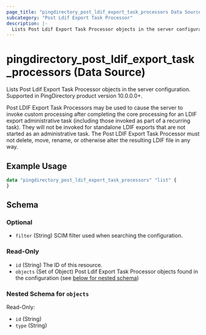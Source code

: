 ```yaml
---
page_title: "pingdirectory_post_ldif_export_task_processors Data Source - terraform-provider-pingdirectory"
subcategory: "Post Ldif Export Task Processor"
description: |-
  Lists Post Ldif Export Task Processor objects in the server configuration. Supported in PingDirectory product version 10.0.0.0+.
---
```


# pingdirectory_post_ldif_export_task_processors (Data Source)

Lists Post Ldif Export Task Processor objects in the server configuration. Supported in PingDirectory product version 10.0.0.0+.

Post LDIF Export Task Processors may be used to cause the server to invoke custom processing after completing the core processing for an LDIF export administrative task (including those invoked as part of a recurring task). They will not be invoked for standalone LDIF exports that are not started as an administrative task. The Post LDIF Export Task Processor must not delete, move, rename, or otherwise alter the resulting LDIF file in any way.

## Example Usage

```terraform
data "pingdirectory_post_ldif_export_task_processors" "list" {
}
```

<!-- schema generated by tfplugindocs -->
## Schema

### Optional

- `filter` (String) SCIM filter used when searching the configuration.

### Read-Only

- `id` (String) The ID of this resource.
- `objects` (Set of Object) Post Ldif Export Task Processor objects found in the configuration (see [below for nested schema](#nestedatt--objects))

<a id="nestedatt--objects"></a>
### Nested Schema for `objects`

Read-Only:

- `id` (String)
- `type` (String)

